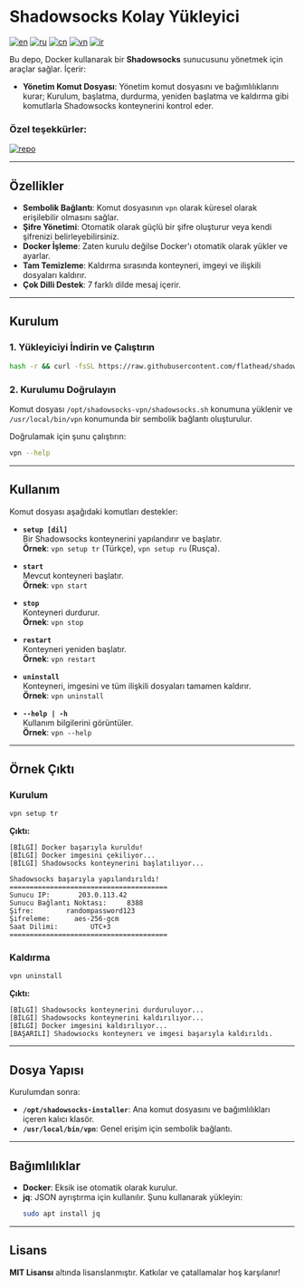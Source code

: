 # Shadowsocks Kolay Yükleyici
[![en](https://img.shields.io/badge/lang-en_English-green.svg)](https://github.com/flathead/shadowsocks-installer/blob/master/README.md)
[![ru](https://img.shields.io/badge/lang-ru_Русский-green.svg)](https://github.com/flathead/shadowsocks-installer/blob/master/readme-lang/README.ru.md)
[![cn](https://img.shields.io/badge/lang-cn_中国人-green.svg)](https://github.com/flathead/shadowsocks-installer/blob/master/readme-lang/README.cn.md)
[![vn](https://img.shields.io/badge/lang-vn_Tiếng_Việt-green.svg)](https://github.com/flathead/shadowsocks-installer/blob/master/readme-lang/README.vn.md)
[![ir](https://img.shields.io/badge/lang-ir_فارسی-green.svg)](https://github.com/flathead/shadowsocks-installer/blob/master/readme-lang/README.ir.md)

Bu depo, Docker kullanarak bir **Shadowsocks** sunucusunu yönetmek için araçlar sağlar. İçerir:
- **Yönetim Komut Dosyası**: Yönetim komut dosyasını ve bağımlılıklarını kurar; Kurulum, başlatma, durdurma, yeniden başlatma ve kaldırma gibi komutlarla Shadowsocks konteynerini kontrol eder.

### Özel teşekkürler:
[![repo](https://img.shields.io/badge/repo-shadowsocks--libev-red.svg)](https://github.com/shadowsocks/shadowsocks-libev)

---

## Özellikler

- **Sembolik Bağlantı**: Komut dosyasının `vpn` olarak küresel olarak erişilebilir olmasını sağlar.
- **Şifre Yönetimi**: Otomatik olarak güçlü bir şifre oluşturur veya kendi şifrenizi belirleyebilirsiniz.
- **Docker İşleme**: Zaten kurulu değilse Docker'ı otomatik olarak yükler ve ayarlar.
- **Tam Temizleme**: Kaldırma sırasında konteyneri, imgeyi ve ilişkili dosyaları kaldırır.
- **Çok Dilli Destek**: 7 farklı dilde mesaj içerir.

---

## Kurulum

### 1. Yükleyiciyi İndirin ve Çalıştırın

```bash
hash -r && curl -fsSL https://raw.githubusercontent.com/flathead/shadowsocks-installer/refs/heads/master/installer.sh -o /tmp/installer.sh && bash /tmp/installer.sh tr
```

### 2. Kurulumu Doğrulayın

Komut dosyası `/opt/shadowsocks-vpn/shadowsocks.sh` konumuna yüklenir ve `/usr/local/bin/vpn` konumunda bir sembolik bağlantı oluşturulur.

Doğrulamak için şunu çalıştırın:
```bash
vpn --help
```

---

## Kullanım

Komut dosyası aşağıdaki komutları destekler:

- **`setup [dil]`**  
  Bir Shadowsocks konteynerini yapılandırır ve başlatır.  
  **Örnek**: `vpn setup tr` (Türkçe), `vpn setup ru` (Rusça).

- **`start`**  
  Mevcut konteyneri başlatır.  
  **Örnek**: `vpn start`

- **`stop`**  
  Konteyneri durdurur.  
  **Örnek**: `vpn stop`

- **`restart`**  
  Konteyneri yeniden başlatır.  
  **Örnek**: `vpn restart`

- **`uninstall`**  
  Konteyneri, imgesini ve tüm ilişkili dosyaları tamamen kaldırır.  
  **Örnek**: `vpn uninstall`

- **`--help | -h`**  
  Kullanım bilgilerini görüntüler.  
  **Örnek**: `vpn --help`

---

## Örnek Çıktı

### Kurulum
```bash
vpn setup tr
```

**Çıktı:**
```
[BİLGİ] Docker başarıyla kuruldu!
[BİLGİ] Docker imgesini çekiliyor...
[BİLGİ] Shadowsocks konteynerini başlatılıyor...

Shadowsocks başarıyla yapılandırıldı!
=======================================
Sunucu IP:       203.0.113.42
Sunucu Bağlantı Noktası:     8388
Şifre:        randompassword123
Şifreleme:      aes-256-gcm
Saat Dilimi:        UTC+3
=======================================
```

### Kaldırma
```bash
vpn uninstall
```

**Çıktı:**
```
[BİLGİ] Shadowsocks konteynerini durduruluyor...
[BİLGİ] Shadowsocks konteynerini kaldırılıyor...
[BİLGİ] Docker imgesini kaldırılıyor...
[BAŞARILI] Shadowsocks konteynerı ve imgesi başarıyla kaldırıldı.
```

---

## Dosya Yapısı

Kurulumdan sonra:
- **`/opt/shadowsocks-installer`**: Ana komut dosyasını ve bağımlılıkları içeren kalıcı klasör.
- **`/usr/local/bin/vpn`**: Genel erişim için sembolik bağlantı.

---

## Bağımlılıklar

- **Docker**: Eksik ise otomatik olarak kurulur.
- **jq**: JSON ayrıştırma için kullanılır. Şunu kullanarak yükleyin:
  ```bash
  sudo apt install jq
  ```

---

## Lisans

**MIT Lisansı** altında lisanslanmıştır. Katkılar ve çatallamalar hoş karşılanır!